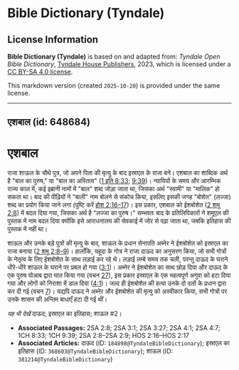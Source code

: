 # Bible Dictionary (Tyndale)

## License Information

**Bible Dictionary (Tyndale)** is based on and adapted from: _Tyndale Open Bible Dictionary_, [Tyndale House Publishers](https://tyndaleopenresources.com/), 2023, which is licensed under a [CC BY-SA 4.0 license](https://creativecommons.org/licenses/by-sa/4.0/legalcode.en).

This markdown version (created `2025-10-20`) is provided under the same license.



--------------------------------

## एशबाल (id: 648684)

एशबाल
=====

राजा शाऊल के चौथे पुत्र, जो अपने पिता की मृत्यु के बाद इस्राएल के राजा बने। एशबाल का शाब्दिक अर्थ है "बाल का पुरुष," या "बाल का अस्तित्व" ([1 इति 8:33](https://ref.ly/1Chr8:33); [9:39](https://ref.ly/1Chr9:39))। न्यायियों के समय और आरम्भिक राज्य काल में, कई इब्रानी नामों में "बाल" शब्द जोड़ा जाता था, जिसका अर्थ "स्वामी" या "मालिक" हो सकता था। बाद की पीढ़ियों ने "बाली" नाम बोलने से संकोच किया, इसलिए इसकी जगह "बोशेत" (लज्जा) शब्द का प्रयोग किया जाने लगा (पुष्टि करें [होश 2:16–17](https://ref.ly/Hos2:16-Hos2:17))। इस प्रकार, एशबाल को ईशबोशेत ([2 शमू 2:8](https://ref.ly/2Sam2:8)) में बदल दिया गया, जिसका अर्थ है "लज्जा का पुरुष।" सम्भवतः बाद के प्रतिलिपिकारों ने शमूएल की पुस्तक में नाम बदल दिया क्योंकि इसे आराधनालय की सेवकाई में जोर से पढ़ा जाता था, जबकि इतिहास की पुस्तक में नहीं था।

शाऊल और उनके बड़े पुत्रों की मृत्यु के बाद, शाऊल के प्रधान सेनापति अब्नेर ने ईशबोशेत को इस्राएल का राजा बनाया ([2 शमू 2:8–9](https://ref.ly/2Sam2:8-2Sam2:9))। हालाँकि, यहूदा के गोत्र ने राजा दाऊद का अनुसरण किया, जो सभी गोत्रों के नेतृत्व के लिए ईशबोशेत के साथ लड़ाई कर रहे थे। लड़ाई लम्बे समय तक चली, परन्तु दाऊद के घराने धीरे\-धीरे शाऊल के घराने पर प्रबल हो गया ([3:1](https://ref.ly/2Sam3:1))। अब्नेर ने ईशबोशेत का साथ छोड़ दिया और दाऊद के एक पुरुष योआब द्वारा घात किया गया (वचन [27](https://ref.ly/2Sam3:27)), इस प्रकार इस्राएल के एक महत्वपूर्ण अगुवा को हटा दिया गया और लोगों को निराशा में डाल दिया ([4:1](https://ref.ly/2Sam4:1))। जल्द ही ईशबोशेत की हत्या उनके दो दलों के प्रधान द्वारा कर दी गई (वचन [7](https://ref.ly/2Sam4:7))। यद्यपि दाऊद ने अब्नेर और ईशबोशेत की मृत्यु को अस्वीकार किया, सभी गोत्रों पर उनके शासन की अन्तिम बाधाएँ हटा दी गई थीं।

*यह भी देखें* दाऊद; इस्राएल का इतिहास; शाऊल \#2।

* **Associated Passages:** 2SA 2:8; 2SA 3:1; 2SA 3:27; 2SA 4:1; 2SA 4:7; 1CH 8:33; 1CH 9:39; 2SA 2:8–2SA 2:9; HOS 2:16–HOS 2:17
* **Associated Articles:** दाऊद (ID: `184898@TyndaleBibleDictionary`); इस्राएल का इतिहास  (ID: `368603@TyndaleBibleDictionary`); शाऊल (ID: `381214@TyndaleBibleDictionary`)

